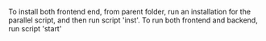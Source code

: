 To install both frontend end, from parent folder, run an installation for the parallel script, and then run script 
'inst'.
To run both 
frontend and backend, run script 
'start'
